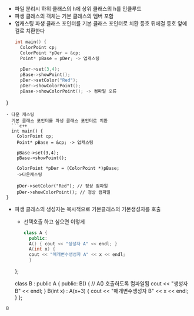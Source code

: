 - 파일 분리시 하위 클래스의 h에 상위 클래스의 h를 인클루드
- 파생 클래스의 객체는 기본 클래스의 멤버 포함
- 업캐스팅
  파생 클래스 포인터를 기본 클래스 포인터로 치환
  등호 뒤에걸 등호 앞에걸로 치환한다
  ```c++
  int main() {
	ColorPoint cp;
	ColorPoint *pDer = &cp;
	Point* pBase = pDer; -> 업캐스팅
	
	pDer->set(3,4);
	pBase->showPoint();
	pDer->setColor("Red");
	pDer->showColorPoint();
	pBase->showColorPoint(); -> 컴파일 오류
}
```
- 다운 캐스팅
  기본 클래스 포인터를 파생 클래스 포인터로 치환
  ```c++
  int main() {
	ColorPoint cp;
	Point* pBase = &cp; -> 업캐스팅
	
	pBase->set(3,4);
	pBase->showPoint();
	
	ColorPoint *pDer = (ColorPoint *)pBase; 
	->다운캐스팅
	
	pDer->setColor("Red"); // 정상 컴파일
	pDer->showColorPoint(); // 정상 컴파일
}
```
- 파생 클래스의 생성자는 묵시적으로 기본클래스의 기본생성자를 호출
	- 선택호출 하고 싶으면 이렇게
	  ```c++
	  class A {
		public:
		A() { cout << "생성자 A" << endl; }
		A(int x) {
		cout << "매개변수생성자 A" << x << endl;
		}
	};

	class B : public A {
		public:
		B() { // A() 호출하도록 컴파일됨
		cout << "생성자 B" << endl;
		}
		B(int x) : A(x+3) {
		cout << "매개변수생성자 B" << x << endl;
		}
	};
```
B 
